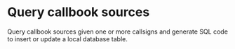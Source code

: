 # Query callbook sources
Query callbook sources given one or more callsigns and generate SQL code to insert or update a local database table.
